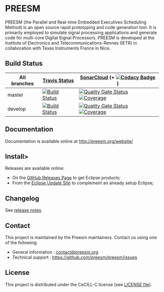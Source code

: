 PREESM
======

PREESM (the Parallel and Real-time Embedded Executives Scheduling Method) is an open source rapid prototyping and code generation tool. It is primarily employed to simulate signal processing applications and generate code for multi-core Digital Signal Processors. PREESM is developed at the Institute of Electronics and Telecommunications-Rennes (IETR) in collaboration with Texas Instruments France in Nice.


## Build Status

| All branches | [Travis Status](https://travis-ci.org/preesm/preesm) | [SonarCloud](https://sonarcloud.io/organizations/preesm/projects) (+ [![Codacy Badge](https://api.codacy.com/project/badge/Grade/a67b6dbf9f6944558851b175bfffc1c3)](https://www.codacy.com/app/PreesmTeam/preesm?utm_source=github.com&amp;utm_medium=referral&amp;utm_content=preesm/preesm&amp;utm_campaign=Badge_Grade) ) |
| ------------- |  ------------- |    -------------  |
| master  |  [![Build Status](https://travis-ci.org/preesm/preesm.svg?branch=master)](https://travis-ci.org/preesm/preesm/branches) | [![Quality Gate Status](https://sonarcloud.io/api/project_badges/measure?project=preesm_preesm&metric=alert_status&branch=master)](https://sonarcloud.io/dashboard?id=preesm_preesm) [![Coverage](https://sonarcloud.io/api/project_badges/measure?project=preesm_preesm&metric=coverage&branch=master)](https://sonarcloud.io/dashboard?id=preesm_preesm) |
| develop  | [![Build Status](https://travis-ci.org/preesm/preesm.svg?branch=develop)](https://travis-ci.org/preesm/preesm/branches)  | [![Quality Gate Status](https://sonarcloud.io/api/project_badges/measure?project=preesm_preesm&metric=alert_status&branch=develop)](https://sonarcloud.io/dashboard?id=preesm_preesm) [![Coverage](https://sonarcloud.io/api/project_badges/measure?project=preesm_preesm&metric=coverage&branch=develop)](https://sonarcloud.io/dashboard?id=preesm_preesm) |

## Documentation

Documentation is available online at http://preesm.org/website/

## Install>

Releases are available online:

*   On the [GitHub Releases Page](https://github.com/preesm/preesm/releases/) to get Eclipse products;
*   From the [Eclipse Update Site](http://preesm.insa-rennes.fr/repo/complete/) to complement an already setup Eclipse;

## Changelog

See [release notes](release_notes.md).

## Contact

This project is maintained by the Preesm maintainers. Contact us using one of the following:

*   General information : contact@preesm.org
*   Technical support : https://github.com/preesm/preesm/issues

## License

This project is distributed under the CeCILL-C license (see [LICENSE file](LICENSE)).
